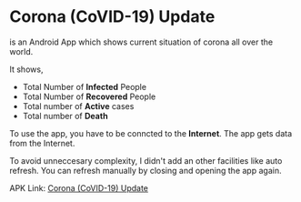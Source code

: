 # Corona (CoVID-19) Update
is an Android App which shows current situation of corona all over the world.
  
It shows,
- Total Number of **Infected** People
- Total Number of **Recovered** People
- Total number of **Active** cases
- Total number of **Death**

To use the app, you have to be conncted to the **Internet**.
The app gets data from the Internet.  
  
To avoid unneccesary complexity, I didn't add an other facilities like auto refresh.
You can refresh manually by closing and opening the app again.

APK Link: [Corona (CoVID-19) Update](https://github.com/MJKSabit/Corona-Update/releases/download/v0.9/Corona.CoVID-19.Update.Beta.Release.apk)
